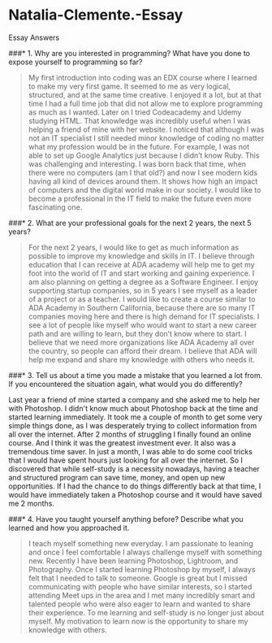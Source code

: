 # Natalia-Clemente.-Essay
Essay Answers


###*	1. Why are you interested in programming? What have you done to expose yourself to programming so far?

>My first introduction into coding was an EDX course where I learned to make my very first game. It seemed to me as very logical, 
structured, and at the same time creative. 
>I enjoyed it a lot, but at that time I had a full time job that did not allow me to explore programming as much as I wanted. 
Later on I tried Codeacademy and Udemy studying HTML. That knowledge was incredibly useful when I was helping a friend of 
mine with her website. I noticed that although I was not an IT specialist I still needed minor knowledge of coding no matter 
what my profession would be in the future. For example, I was not able to set up Google Analytics just because I didn’t know Ruby. 
This was challenging and interesting. 
>I was born back that time, when there were no computers (am I that old?) and now I see modern kids having all kind 
of devices around them. 
It shows how high an impact of computers and the digital world make in our society.
I would like to become a professional in the IT field to make the future even more fascinating one.

###*	2. What are your professional goals for the next 2 years, the next 5 years?

>For the next 2 years, I would like to get as much information as possible to improve my knowledge and skills in IT. 
I believe through education that I can receive at ADA academy will help me to get my foot into the world of IT and start working and gaining experience. 
>I am also planning on getting a degree as a Software Engineer.
>I enjoy supporting startup companies, so in 5 years I see myself as a leader of a project or as a teacher. 
I would like to create a course similar to ADA Academy in Southern California, because there are so many IT companies moving here and there is high demand for IT specialists. I see a lot of people like myself who would want to start a new career path and are willing to learn, but they don’t know where to start. I believe that we need more organizations like ADA Academy all over the country, so people can afford their dream. I believe that ADA will help me expand and share my knowledge with others who needs it.


###*	3. Tell us about a time you made a mistake that you learned a lot from. If you encountered the situation again, what would you do differently?

Last year a friend of mine started a company and she asked me to help her with Photoshop. I didn't know much about Photoshop back at the time and started learning immediately. 
It took me a couple of month to get some very simple things done, as I was desperately trying to collect information from all over the internet. After 2 months of struggling I finally found an online course.
And I  think it was the greatest investment ever. It also was a tremendous time saver. In just a month, I was able to do some cool tricks that I would have spent hours just looking for all over the internet.
So I discovered that while self-study is a necessity nowadays, having a teacher and structured program can save time, money, and open up new opportunities.
If I had the chance to do things differently back at that time, I would have immediately taken a Photoshop course and it would have saved me 2 months.


###*	4. Have you taught yourself anything before? Describe what you learned and how you approached it.
>I teach myself something new everyday. 
I am passionate to leaning and once I feel comfortable I always challenge myself with something new.
Recently I have been learning Photoshop, Lightroom, and Photography. 
Once I started learning Photoshop by myself, I always felt that I needed to talk to someone. Google is great but I missed  communicating with people who have similar interests, so I started attending Meet ups in the area and I met many incredibly smart and talented people who were also eager to learn and wanted to share their experience.
>To me learning and self-study is no longer just about myself. My motivation to learn now is the opportunity to share my knowledge with others. 
